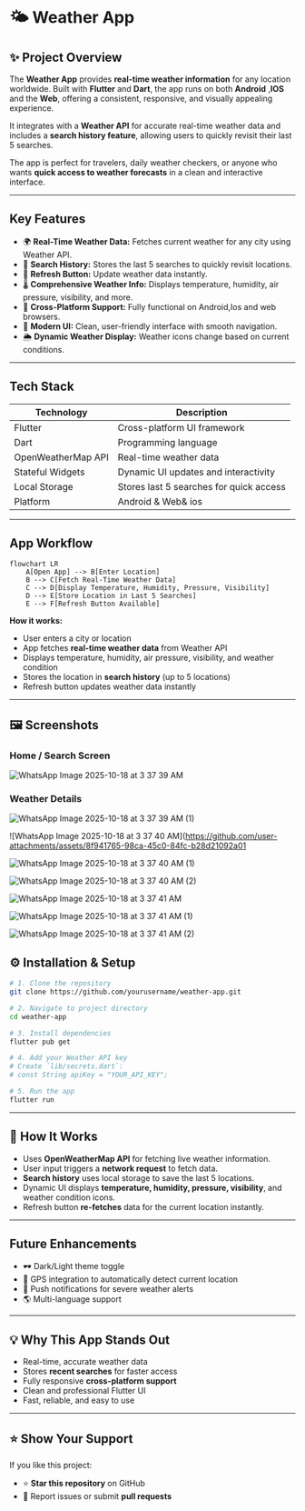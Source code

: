 # 🌤️ Weather App

## ✨ Project Overview

The **Weather App** provides **real-time weather information** for any location worldwide.
Built with **Flutter** and **Dart**, the app runs on both **Android** ,**IOS** and the **Web**, offering a consistent, responsive, and visually appealing experience.

It integrates with a **Weather API** for accurate real-time weather data and includes a **search history feature**, allowing users to quickly revisit their last 5 searches.

The app is perfect for travelers, daily weather checkers, or anyone who wants **quick access to weather forecasts** in a clean and interactive interface.

---

##  Key Features

* 🌍 **Real-Time Weather Data:** Fetches current weather for any city using Weather API.
* 🧭 **Search History:** Stores the last 5 searches to quickly revisit locations.
* 🔄 **Refresh Button:** Update weather data instantly.
* 🌡️ **Comprehensive Weather Info:** Displays temperature, humidity, air pressure, visibility, and more.
* 📱 **Cross-Platform Support:** Fully functional on Android,Ios and web browsers.
* 🎨 **Modern UI:** Clean, user-friendly interface with smooth navigation.
* 🌦️ **Dynamic Weather Display:** Weather icons change based on current conditions.

---

## Tech Stack

| Technology         | Description                             |
| ------------------ | --------------------------------------- |
| Flutter            | Cross-platform UI framework             |
| Dart               | Programming language                    |
| OpenWeatherMap API | Real-time weather data                  |
| Stateful Widgets   | Dynamic UI updates and interactivity    |
| Local Storage      | Stores last 5 searches for quick access |
| Platform           | Android & Web& ios                      |    |

---

##  App Workflow

```mermaid
flowchart LR
    A[Open App] --> B[Enter Location]
    B --> C[Fetch Real-Time Weather Data]
    C --> D[Display Temperature, Humidity, Pressure, Visibility]
    D --> E[Store Location in Last 5 Searches]
    E --> F[Refresh Button Available]
```

**How it works:**

* User enters a city or location
* App fetches **real-time weather data** from Weather API
* Displays temperature, humidity, air pressure, visibility, and weather condition
* Stores the location in **search history** (up to 5 locations)
* Refresh button updates weather data instantly

---

## 🖼️ Screenshots

### Home / Search Screen
![WhatsApp Image 2025-10-18 at 3 37 39 AM](https://github.com/user-attachments/assets/32b02159-5967-40f3-ae2b-a5c93041dc4e)


### Weather Details

![WhatsApp Image 2025-10-18 at 3 37 39 AM (1)](https://github.com/user-attachments/assets/201a8e6b-b78e-43e5-970e-f7ee6a1b5f09)


![WhatsApp Image 2025-10-18 at 3 37 40 AM](https://github.com/user-attachments/assets/8f941765-98ca-45c0-84fc-b28d21092a01


![WhatsApp Image 2025-10-18 at 3 37 40 AM (1)](https://github.com/user-attachments/assets/6e6a3f93-025b-4fbb-bc65-34ac1a944a85)


![WhatsApp Image 2025-10-18 at 3 37 40 AM (2)](https://github.com/user-attachments/assets/dfb8a0e2-a897-440d-940b-615e0283e0b8)



![WhatsApp Image 2025-10-18 at 3 37 41 AM](https://github.com/user-attachments/assets/d8a90d4f-1778-4bc1-a63d-e8e855b0a326)



![WhatsApp Image 2025-10-18 at 3 37 41 AM (1)](https://github.com/user-attachments/assets/71735b82-50fa-43ac-8976-0b31d7b0a416)



![WhatsApp Image 2025-10-18 at 3 37 41 AM (2)](https://github.com/user-attachments/assets/6fa85d7f-9c49-435d-802d-e0a72a9d4d67)




## ⚙️ Installation & Setup

```bash
# 1. Clone the repository
git clone https://github.com/yourusername/weather-app.git

# 2. Navigate to project directory
cd weather-app

# 3. Install dependencies
flutter pub get

# 4. Add your Weather API key
# Create `lib/secrets.dart`:
# const String apiKey = "YOUR_API_KEY";

# 5. Run the app
flutter run
```

---

## 🧩 How It Works

* Uses **OpenWeatherMap API** for fetching live weather information.
* User input triggers a **network request** to fetch data.
* **Search history** uses local storage to save the last 5 locations.
* Dynamic UI displays **temperature, humidity, pressure, visibility**, and weather condition icons.
* Refresh button **re-fetches** data for the current location instantly.

---

##  Future Enhancements
* 🕶️ Dark/Light theme toggle
* 📍 GPS integration to automatically detect current location
* 🔔 Push notifications for severe weather alerts
* 🌎 Multi-language support

---


## 💡 Why This App Stands Out

* Real-time, accurate weather data
* Stores **recent searches** for faster access
* Fully responsive **cross-platform support**
* Clean and professional Flutter UI
* Fast, reliable, and easy to use

---

## ⭐ Show Your Support

If you like this project:

* ⭐ **Star this repository** on GitHub
* 🐛 Report issues or submit **pull requests**



